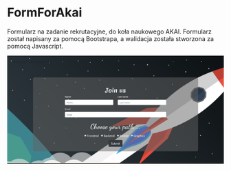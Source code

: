 # FormForAkai
Formularz na zadanie rekrutacyjne, do koła naukowego AKAI.
Formularz został napisany za pomocą Bootstrapa, a walidacja została stworzona za 
pomocą Javascript.

![screenshot](demo.PNG)
